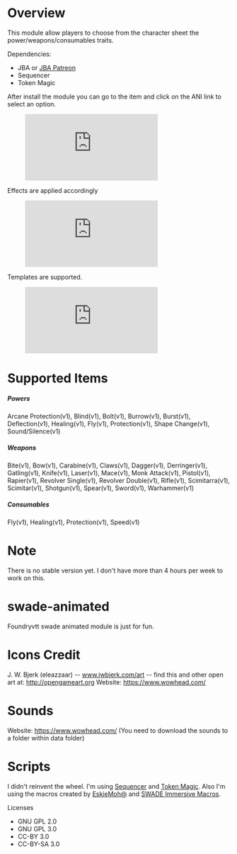 # Overview

This module allow players to choose from the character sheet the power/weapons/consumables traits.

Dependencies:
-  JBA or [JBA Patreon](https://www.patreon.com/JB2A/posts)
- Sequencer
- Token Magic


After install the module you can go to the item and click on the ANI link to select an option.

<figure class="video_container">
  <iframe src="https://www.youtube.com/embed/9Xn2PGEN40s" frameborder="0" allowfullscreen="true"> </iframe>
</figure>

Effects are applied accordingly
<figure class="video_container">
  <iframe src="https://www.youtube.com/embed/pfzChspmplY" frameborder="0" allowfullscreen="true"> </iframe>
</figure>

Templates are supported.
<figure class="video_container">
  <iframe src="https://www.youtube.com/embed/vm48nEE9b9o" frameborder="0" allowfullscreen="true"> </iframe>
</figure>

# Supported Items

##### Powers
Arcane Protection(v1), Blind(v1), Bolt(v1), Burrow(v1), Burst(v1), Deflection(v1), Healing(v1), Fly(v1), Protection(v1),  Shape Change(v1), Sound/Silence(v1)

##### Weapons
Bite(v1), Bow(v1), Carabine(v1), Claws(v1), Dagger(v1), Derringer(v1), Gatling(v1), Knife(v1), Laser(v1), Mace(v1), Monk Attack(v1), Pistol(v1), Rapier(v1), Revolver Single(v1), Revolver Double(v1), Rifle(v1), Scimitarra(v1), Scimitar(v1), Shotgun(v1), Spear(v1), Sword(v1), Warhammer(v1)

##### Consumables
Fly(v1), Healing(v1), Protection(v1), Speed(v1)

# Note
There is no stable version yet. I don't have more than 4 hours per week to work on this. 
# swade-animated
Foundryvtt swade animated module is just for fun.

# Icons Credit
J. W. Bjerk (eleazzaar) -- www.jwbjerk.com/art  -- find this and other open art at: http://opengameart.org
Website: https://www.wowhead.com/

# Sounds
Website: https://www.wowhead.com/ (You need to download the sounds to a folder within data folder)

# Scripts
I didn't reinvent the wheel. I'm using [Sequencer](https://github.com/fantasycalendar/FoundryVTT-Sequencer) and [Token Magic](https://github.com/Feu-Secret/Tokenmagic). Also I'm using the macros created by [EskieMoh@](https://twitter.com/EskieMoh) and [SWADE Immersive Macros](https://github.com/SalieriC/SWADE-Immersive-Macros).

Licenses
- GNU GPL 2.0
- GNU GPL 3.0
- CC-BY 3.0
- CC-BY-SA 3.0